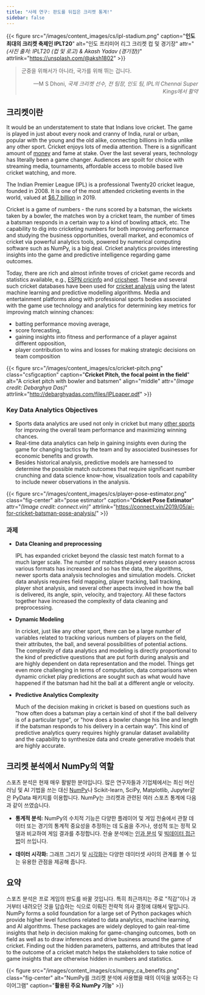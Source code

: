 ```yaml
---
title: "사례 연구: 판도를 뒤집은 크리켓 통계!"
sidebar: false
---
```


{{< figure src="/images/content_images/cs/ipl-stadium.png" caption="**인도 최대의 크리켓 축제인 IPLT20**" alt="인도 프리미어 리그 크리켓 컵 및 경기장" attr="*(사진 출처: IPLT20 (컵 및 로고) & Akash Yadav (경기장))*" attrlink="https://unsplash.com/@aksh1802" >}}

<blockquote cite="https://www.scoopwhoop.com/sports/ms-dhoni/">
    <p>군중을 위해서가 아니라, 국가를 위해 뛰는 겁니다.</p>
    <footer align="right">—M S Dhoni, <cite>국제 크리켓 선수, 전 팀장, 인도 팀, IPL의 Chennai Super Kings에서 활약</cite></footer>
</blockquote>

## 크리켓이란

It would be an understatement to state that Indians love cricket. The game is played in just about every nook and cranny of India, rural or urban, popular with the young and the old alike, connecting billions in India unlike any other sport. Cricket enjoys lots of media attention. There is a significant amount of [money](https://www.statista.com/topics/4543/indian-premier-league-ipl/) and fame at stake. Over the last several years, technology has literally been a game changer. Audiences are spoilt for choice with streaming media, tournaments, affordable access to mobile based live cricket watching, and more.

The Indian Premier League (IPL) is a professional Twenty20 cricket league, founded in 2008. It is one of the most attended cricketing events in the world, valued at [$6.7 billion](https://en.wikipedia.org/wiki/Indian_Premier_League) in 2019.

Cricket is a game of numbers - the runs scored by a batsman, the wickets taken by a bowler, the matches won by a cricket team, the number of times a batsman responds in a certain way to a kind of bowling attack, etc. The capability to dig into cricketing numbers for both improving performance and studying the business opportunities, overall market, and economics of cricket via powerful analytics tools, powered by numerical computing software such as NumPy, is a big deal. Cricket analytics provides interesting insights into the game and predictive intelligence regarding game outcomes.

Today, there are rich and almost infinite troves of cricket game records and statistics available, e.g., [ESPN cricinfo](https://stats.espncricinfo.com/ci/engine/stats/index.html) and [cricsheet](https://cricsheet.org). These and several such cricket databases have been used for [cricket analysis](https://www.researchgate.net/publication/336886516_Data_visualization_and_toss_related_analysis_of_IPL_teams_and_batsmen_performances) using the latest machine learning and predictive modelling algorithms. Media and entertainment platforms along with professional sports bodies associated with the game use technology and analytics for determining key metrics for improving match winning chances:

* batting performance moving average,
* score forecasting,
* gaining insights into fitness and performance of a player against different opposition,
* player contribution to wins and losses for making strategic decisions on team composition

{{< figure src="/images/content_images/cs/cricket-pitch.png" class="csfigcaption" caption="**Cricket Pitch, the focal point in the field**" alt="A cricket pitch with bowler and batsmen" align="middle" attr="*(Image credit: Debarghya Das)*" attrlink="http://debarghyadas.com/files/IPLpaper.pdf" >}}

### Key Data Analytics Objectives

* Sports data analytics are used not only in cricket but many [other sports](https://adtmag.com/blogs/dev-watch/2017/07/sports-analytics.aspx) for improving the overall team performance and maximizing winning chances.
* Real-time data analytics can help in gaining insights even during the game for changing tactics by the team and by associated businesses for economic benefits and growth.
* Besides historical analysis, predictive models are harnessed to determine the possible match outcomes that require significant number crunching and data science know-how, visualization tools and capability to include newer observations in the analysis.

{{< figure src="/images/content_images/cs/player-pose-estimator.png" class="fig-center" alt="pose estimator" caption="**Cricket Pose Estimator**" attr="*(Image credit: connect.vin)*" attrlink="https://connect.vin/2019/05/ai-for-cricket-batsman-pose-analysis/" >}}

### 과제

* **Data Cleaning and preprocessing**

  IPL has expanded cricket beyond the classic test match format to a much larger scale. The number of matches played every season across various formats has increased and so has the data, the algorithms, newer sports data analysis technologies and simulation models. Cricket data analysis requires field mapping, player tracking, ball tracking, player shot analysis, and several other aspects involved in how the ball is delivered, its angle, spin, velocity, and trajectory. All these factors together have increased the complexity of data cleaning and preprocessing.

* **Dynamic Modeling**

  In cricket, just like any other sport, there can be a large number of variables related to tracking various numbers of players on the field, their attributes, the ball, and several possibilities of potential actions. The complexity of data analytics and modeling is directly proportional to the kind of predictive questions that are put forth during analysis and are highly dependent on data representation and the model. Things get even more challenging in terms of computation, data comparisons when dynamic cricket play predictions are sought such as what would have happened if the batsman had hit the ball at a different angle or velocity.

* **Predictive Analytics Complexity**

  Much of the decision making in cricket is based on questions such as "how often does a batsman play a certain kind of shot if the ball delivery is of a particular type", or "how does a bowler change his line and length if the batsman responds to his delivery in a certain way". This kind of predictive analytics query requires highly granular dataset availability and the capability to synthesize data and create generative models that are highly accurate.

## 크리켓 분석에서 NumPy의 역할

스포츠 분석은 현재 매우 활발한 분야입니다. 많은 연구자들과 기업체에서는 최신 머신러닝 및 AI 기법을 쓰는 대신 [NumPy](https://adtmag.com/blogs/dev-watch/2017/07/sports-analytics.aspx)나 Scikit-learn, SciPy, Matplotlib, Jupyter같은 PyData 패키지를 이용합니다.  NumPy는 크리켓과 관련된 여러 스포츠 통계에 다음과 같이 쓰였습니다.

* **통계적 분석:** NumPy의 수치적 기능은 다양한 플레이어 및 게임 전술에서 관찰 데이터 또는 경기의 통계적 중요성을 추정하는 데 도움을 주거나, 생성적 또는 정적 모델과 비교하여 게임 결과를 추정합니다. 전술 분석에는 [인과 분석](https://amplitude.com/blog/2017/01/19/causation-correlation) 및 [빅데이터 접근법](https://www.ncbi.nlm.nih.gov/pmc/articles/PMC4996805/)이 쓰입니다.

* **데이터 시각화:** 그래프 그리기 및 [시각화](https://towardsdatascience.com/advanced-sports-visualization-with-pandas-matplotlib-and-seaborn-9c16df80a81b)는 다양한 데이터셋 사이의 관계를 볼 수 있는 유용한 관점을 제공해 줍니다.

## 요약

스포츠 분석은 프로 게임의 판도를 바꿀 것입니다. 특히 최근까지는 주로 "직감"이나 과거부터 내려오던 것을 답습하는 식으로 이뤄진 전략적 의사 결정에 대해서 말입니다. NumPy forms a solid foundation for a large set of Python packages which provide higher level functions related to data analytics, machine learning, and AI algorithms. These packages are widely deployed to gain real-time insights that help in decision making for game-changing outcomes, both on field as well as to draw inferences and drive business around the game of cricket. Finding out the hidden parameters, patterns, and attributes that lead to the outcome of a cricket match helps the stakeholders to take notice of game insights that are otherwise hidden in numbers and statistics.

{{< figure src="/images/content_images/cs/numpy_ca_benefits.png" class="fig-center" alt="NumPy를 크리켓 분석에 사용했을 때의 이익을 보여주는 다이어그램" caption="**활용된 주요 NumPy 기능**" >}}
